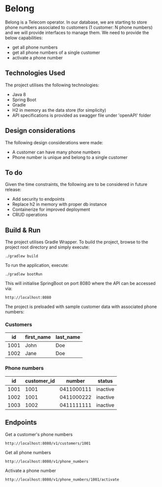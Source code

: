 # Belong
Belong is a Telecom operator. In our database, we are starting to store phone numbers associated to customers
(1 customer: N phone numbers) and we will provide interfaces to manage them.
We need to provide the below capabilities:
* get all phone numbers
* get all phone numbers of a single customer
* activate a phone number

## Technologies Used

The project utilises the following technologies:
- Java 8
- Spring Boot
- Gradle
- H2 in memory as the data store (for simplicity)
- API specifications is provided as swagger file under 'openAPI' folder

## Design considerations
The following design considerations were made:
- A customer can have many phone numbers
- Phone number is unique and belong to a single customer

## To do
Given the time constraints, the following are to be considered in future release:
- Add security to endpoints
- Replace h2 in memory with proper db instance
- Containerize for improved deployment
- CRUD operations

## Build & Run
The project utilises Gradle Wrapper.
To build the project, browse to the project root directory and simply execute:
```
./gradlew build
```
To run the application, execute:
```
./gradlew bootRun
```
This will initialise SpringBoot on port 8080 where the API can be accessed via:
```
http://localhost:8080
```

The project is preloaded with sample customer data with associated phone numbers:
### Customers
| id | first_name | last_name |
| --- | --- | --- |
| 1001   | John | Doe |
| 1002   | Jane | Doe |

### Phone numbers
| id | customer_id | number | status |
| --- | --- | --- | --- |
| 1001 | 1001 | 0411000111 | inactive |
| 1002 | 1001 | 0411000222 | inactive |
| 1003 | 1002 | 0411111111 | inactive |

## Endpoints
Get a customer's phone numbers
```shell
http://localhost:8080/v1/customers/1001
```
Get all phone numbers
```shell
http://localhost:8080/v1/phone_numbers
```
Activate a phone number
```shell
http://localhost:8080/v1/phone_numbers/1001/activate
```
